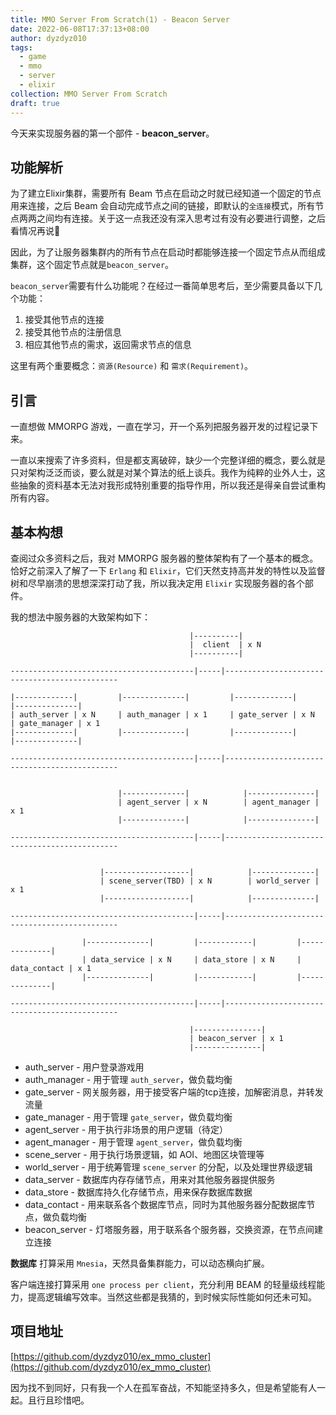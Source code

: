 ```yaml
---
title: MMO Server From Scratch(1) - Beacon Server
date: 2022-06-08T17:37:13+08:00
author: dyzdyz010
tags:
  - game
  - mmo
  - server
  - elixir
collection: MMO Server From Scratch
draft: true
---
```


今天来实现服务器的第一个部件 - **beacon_server**。

## 功能解析

为了建立Elixir集群，需要所有 Beam 节点在启动之时就已经知道一个固定的节点用来连接，之后 Beam 会自动完成节点之间的链接，即默认的`全连接`模式，所有节点两两之间均有连接。关于这一点我还没有深入思考过有没有必要进行调整，之后看情况再说🤪

因此，为了让服务器集群内的所有节点在启动时都能够连接一个固定节点从而组成集群，这个固定节点就是`beacon_server`。

`beacon_server`需要有什么功能呢？在经过一番简单思考后，至少需要具备以下几个功能：

1. 接受其他节点的连接
2. 接受其他节点的注册信息
3. 相应其他节点的需求，返回需求节点的信息

这里有两个重要概念：`资源(Resource)` 和 `需求(Requirement)`。

## 引言

一直想做 MMORPG 游戏，一直在学习，开一个系列把服务器开发的过程记录下来。

一直以来搜索了许多资料，但是都支离破碎，缺少一个完整详细的概念，要么就是只对架构泛泛而谈，要么就是对某个算法的纸上谈兵。我作为纯粹的业外人士，这些抽象的资料基本无法对我形成特别重要的指导作用，所以我还是得亲自尝试重构所有内容。

## 基本构想

查阅过众多资料之后，我对 MMORPG 服务器的整体架构有了一个基本的概念。恰好之前深入了解了一下 `Erlang` 和 `Elixir`，它们天然支持高并发的特性以及监督树和尽早崩溃的思想深深打动了我，所以我决定用 `Elixir` 实现服务器的各个部件。

我的想法中服务器的大致架构如下：

```
                                        |----------|
                                        |  client  | x N
                                        |----------|

-----------------------------------------|-----|----------------------------------------------

|-------------|	        |--------------|         |-------------|        |--------------|
| auth_server | x N     | auth_manager | x 1     | gate_server | x N    | gate_manager | x 1
|-------------|         |--------------|         |-------------|        |--------------|

-----------------------------------------|-----|----------------------------------------------


                        |--------------|            |---------------|
                        | agent_server | x N	    | agent_manager | x 1
                        |--------------|            |---------------|

-----------------------------------------|-----|----------------------------------------------


                    |-------------------|            |--------------|
                    | scene_server(TBD) | x N	     | world_server | x 1
                    |-------------------|            |--------------|

-----------------------------------------|-----|----------------------------------------------

                |--------------|         |------------|         |--------------|
                | data_service | x N     | data_store | x N     | data_contact | x 1
                |--------------|         |------------|         |--------------|

-----------------------------------------|-----|----------------------------------------------

                                        |---------------|
                                        | beacon_server | x 1
                                        |---------------|
```

+ auth_server - 用户登录游戏用
+ auth_manager - 用于管理 `auth_server`，做负载均衡
+ gate_server - 网关服务器，用于接受客户端的tcp连接，加解密消息，并转发流量
+ gate_manager - 用于管理 `gate_server`，做负载均衡
+ agent_server - 用于执行非场景的用户逻辑（待定）
+ agent_manager - 用于管理 `agent_server`，做负载均衡
+ scene_server - 用于执行场景逻辑，如 AOI、地图区块管理等
+ world_server - 用于统筹管理 `scene_server` 的分配，以及处理世界级逻辑
+ data_server - 数据库内存存储节点，用来对其他服务器提供服务
+ data_store - 数据库持久化存储节点，用来保存数据库数据
+ data_contact - 用来联系各个数据库节点，同时为其他服务器分配数据库节点，做负载均衡
+ beacon_server - 灯塔服务器，用于联系各个服务器，交换资源，在节点间建立连接

**数据库** 打算采用 `Mnesia`，天然具备集群能力，可以动态横向扩展。

客户端连接打算采用 `one process per client`，充分利用 BEAM 的轻量级线程能力，提高逻辑编写效率。当然这些都是我猜的，到时候实际性能如何还未可知。

## 项目地址

[https://github.com/dyzdyz010/ex_mmo_cluster](https://github.com/dyzdyz010/ex_mmo_cluster)

因为找不到同好，只有我一个人在孤军奋战，不知能坚持多久，但是希望能有人一起。且行且珍惜吧。
